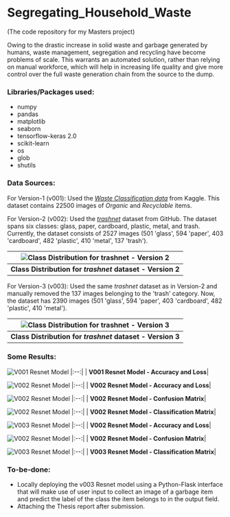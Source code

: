 # Segregating_Household_Waste

(The code repository for my Masters project)

Owing to the drastic increase in solid waste and garbage generated by humans, waste management, segregation and recycling have become problems of scale. This warrants an automated solution, rather than relying on manual workforce, which will help in increasing life quality and give more control over the full waste generation chain from the source to the dump.


### Libraries/Packages used:
- numpy
- pandas
- matplotlib
- seaborn
- tensorflow-keras 2.0
- scikit-learn
- os
- glob
- shutils


### Data Sources:

For Version-1 (v001): Used the [*Waste Classification data*](https://www.kaggle.com/datasets/techsash/waste-classification-data) from Kaggle. This dataset contains 22500 images of *Organic* and *Recyclable* items.

For Version-2 (v002): Used the [*trashnet*](https://github.com/garythung/trashnet) dataset from GitHub. The dataset spans six classes: glass, paper, cardboard, plastic, metal, and trash. Currently, the dataset consists of 2527 images (501 'glass', 594 'paper', 403 'cardboard', 482 'plastic', 410 'metal', 137 'trash'). 

|![Class Distribution for trashnet - Version 2](/v002/visualisations/class_distribution.png)|
|:--:|
| <b>Class Distribution for *trashnet* dataset - Version 2</b>|

For Version-3 (v003): Used the same *trashnet* dataset as in Version-2 and manually removed the 137 images belonging to the 'trash' category. Now, the dataset has 2390 images (501 'glass', 594 'paper', 403 'cardboard', 482 'plastic', 410 'metal').

|![Class Distribution for trashnet - Version 3](/v003/visualisations/class_distribution.png)|
|:--:|
| <b>Class Distribution for *trashnet* dataset - Version 3</b>|

### Some Results:

![V001 Resnet Model](/v001/visualisations/v001_resnet.png)
|:--:|
| <b>V001 Resnet Model - Accuracy and Loss</b>|

![V002 Resnet Model](/v002/visualisations/v002_resnet_RN01.png)
|:--:|
| <b>V002 Resnet Model - Accuracy and Loss</b>|

![V002 Resnet Model](/v002/visualisations/v002_confusion_matrix_RN01.png)
|:--:|
| <b>V002 Resnet Model - Confusion Matrix</b>|

![V002 Resnet Model](/v002/visualisations/v002_classification_matrix_RN01.png)
|:--:|
| <b>V002 Resnet Model - Classification Matrix</b>|

![V003 Resnet Model](/v003/visualisations/v003_resnet_RN01.png)
|:--:|
| <b>V002 Resnet Model - Accuracy and Loss</b>|

![V002 Resnet Model](/v003/visualisations/v003_confusion_matrix_RN01.png)
|:--:|
| <b>V002 Resnet Model - Confusion Matrix</b>|

![V003 Resnet Model](/v003/visualisations/v003_classification_matrix_RN01.png)
|:--:|
| <b>V003 Resnet Model - Classification Matrix</b>|


### To-be-done:

- Locally deploying the v003 Resnet model using a Python-Flask interface that will make use of user input to collect an image of a garbage item and predict the label of the class the item belongs to in the output field.
- Attaching the Thesis report after submission.

